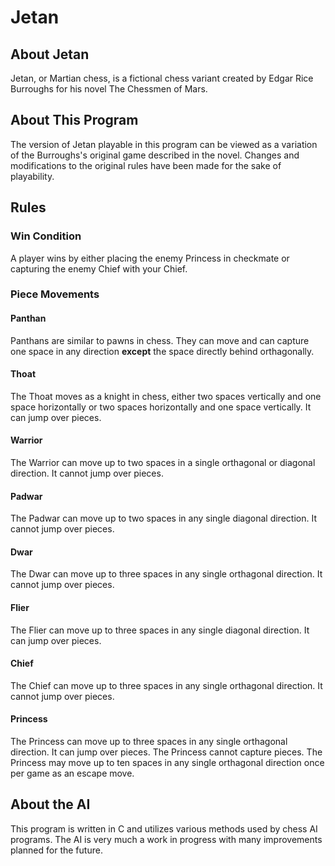 # Jetan

## About Jetan

Jetan, or Martian chess, is a fictional chess variant created by Edgar Rice Burroughs for his novel The Chessmen of Mars.

## About This Program

The version of Jetan playable in this program can be viewed as a variation of the Burroughs's original game described in the novel. Changes and modifications to the original rules have been made for the sake of playability.

## Rules

### Win Condition

A player wins by either placing the enemy Princess in checkmate or capturing the enemy Chief with your Chief.

### Piece Movements

#### Panthan

Panthans are similar to pawns in chess. They can move and can capture one space in any direction **except** the space directly behind orthagonally.

#### Thoat

The Thoat moves as a knight in chess, either two spaces vertically and one space horizontally or two spaces horizontally and one space vertically. It can jump over pieces.

#### Warrior

The Warrior can move up to two spaces in a single orthagonal or diagonal direction. It cannot jump over pieces.

#### Padwar

The Padwar can move up to two spaces in any single diagonal direction. It cannot jump over pieces.

#### Dwar

The Dwar can move up to three spaces in any single orthagonal direction. It cannot jump over pieces.

#### Flier

The Flier can move up to three spaces in any single diagonal direction. It can jump over pieces.

#### Chief

The Chief can move up to three spaces in any single orthagonal direction. It cannot jump over pieces.

#### Princess

The Princess can move up to three spaces in any single orthagonal direction. It can jump over pieces. The Princess cannot capture pieces. The Princess may move up to ten spaces in any single orthagonal direction once per game as an escape move.

## About the AI

This program is written in C and utilizes various methods used by chess AI programs. The AI is very much a work in progress with many improvements planned for the future.
